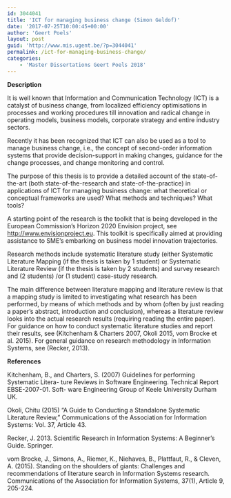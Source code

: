 ```yaml
---
id: 3044041
title: 'ICT for managing business change (Simon Geldof)'
date: '2017-07-25T10:00:45+00:00'
author: 'Geert Poels'
layout: post
guid: 'http://www.mis.ugent.be/?p=3044041'
permalink: /ict-for-managing-business-change/
categories:
    - 'Master Dissertations Geert Poels 2018'
---
```


**Description**

It is well known that Information and Communication Technology (ICT) is a catalyst of business change, from localized efficiency optimisations in processes and working procedures till innovation and radical change in operating models, business models, corporate strategy and entire industry sectors.

Recently it has been recognized that ICT can also be used as a tool to manage business change, i.e., the concept of second-order information systems that provide decision-support in making changes, guidance for the change processes, and change monitoring and control.

The purpose of this thesis is to provide a detailed account of the state-of-the-art (both state-of-the-research and state-of-the-practice) in applications of ICT for managing business change: what theoretical or conceptual frameworks are used? What methods and techniques? What tools?

A starting point of the research is the toolkit that is being developed in the European Commission’s Horizon 2020 Envision project, see <http://www.envisionproject.eu​>. This toolkit is specifically aimed at providing assistance to SME’s embarking on business model innovation trajectories.​

Research methods include systematic literature study (either Systematic Literature Mapping (if the thesis is taken by 1 student) or Systematic Literature Review (if the thesis is taken by 2 students) and survey research and (2 students) /or (1 student) case-study research.

The main difference between literature mapping and literature review is that a mapping study is limited to investigating what research has been performed, by means of which methods and by whom (often by just reading a paper’s abstract, introduction and conclusion), whereas a literature review looks into the actual research results (requiring reading the entire paper). For guidance on how to conduct systematic literature studies and report their results, see (Kitchenham &amp; Charters 2007, Okoli 2015, vom Brocke et al. 2015). For general guidance on research methodology in Information Systems, see (Recker, 2013).

**References**

Kitchenham, B., and Charters, S. (2007) Guidelines for performing Systematic Litera- ture Reviews in Software Engineering. Technical Report EBSE-2007-01. Soft- ware Engineering Group of Keele University Durham UK.

Okoli, Chitu (2015) “A Guide to Conducting a Standalone Systematic Literature Review,” Communications of the Association for Information Systems: Vol. 37, Article 43.

Recker, J. 2013. Scientific Research in Information Systems: A Beginner’s Guide. Springer.

vom Brocke, J., Simons, A., Riemer, K., Niehaves, B., Plattfaut, R., &amp; Cleven, A. (2015). Standing on the shoulders of giants: Challenges and recommendations of literature search in Information Systems research. Communications of the Association for Information Systems, 37(1), Article 9, 205-224.